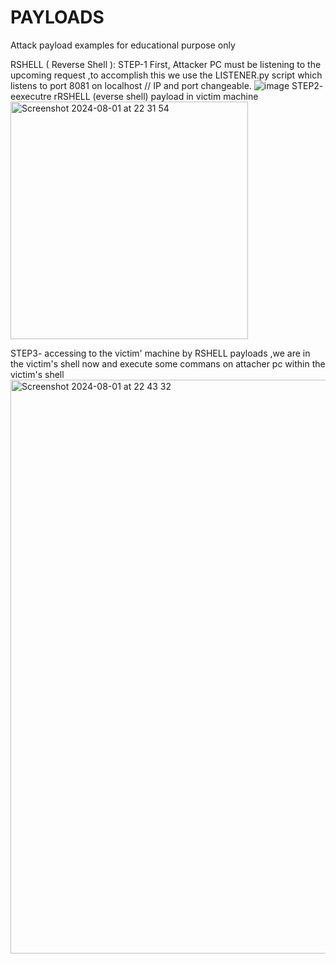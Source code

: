 # PAYLOADS
Attack payload examples for educational purpose  only 


RSHELL ( Reverse Shell ): 
STEP-1 First, Attacker PC must be listening to the upcoming request ,to accomplish this we use the LISTENER.py script which listens to port 8081 on localhost // IP and port changeable.
![image](https://github.com/user-attachments/assets/785cc3d7-e17e-41d1-9b36-698eec9174ed)
STEP2-  eexecutre rRSHELL (everse shell)  payload in victim machine 
<img width="380" alt="Screenshot 2024-08-01 at 22 31 54" src="https://github.com/user-attachments/assets/910a32d9-d9a5-4108-8e66-0b9fc619bc0f">

STEP3-  accessing to the victim' machine by RSHELL payloads  ,we are in the victim's shell now and execute some commans on attacher pc within the victim's shell
<img width="918" alt="Screenshot 2024-08-01 at 22 43 32" src="https://github.com/user-attachments/assets/9881d562-ab70-43e7-bf83-0003bbe8c35f">


